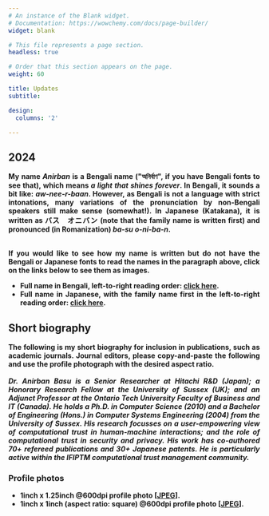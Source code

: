 ```yaml
---
# An instance of the Blank widget.
# Documentation: https://wowchemy.com/docs/page-builder/
widget: blank

# This file represents a page section.
headless: true

# Order that this section appears on the page.
weight: 60

title: Updates
subtitle:

design:
  columns: '2'

---
```


## <b> 2024 <b>

<div style='text-align: justify'>
My name <em>Anirban</em> is a Bengali name ("অনির্বাণ", if you have Bengali fonts to see that), which means <em>a light that shines forever</em>. In Bengali, it sounds a bit like: <em>aw-nee-r-baan</em>. However, as Bengali is not a language with strict intonations, many variations of the pronunciation by non-Bengali speakers still make sense (somewhat!). In Japanese (Katakana), it is written as バス　オニバン (note that the family name is written first) and pronounced (in Romanization) <em>ba-su o-ni-ba-n</em>.<br/><br/>

If you would like to see how my name is written but do not have the Bengali or Japanese fonts to read the names in the paragraph above, click on the links below to see them as images.
* Full name in Bengali, left-to-right reading order: [click here](/img/bengali-name.png).
* Full name in Japanese, with the family name first in the left-to-right reading order: [click here](/img/katakana-name.png).
</div>

## Short biography
<div style='text-align: justify'>
The following is my short biography for inclusion in publications, such as academic journals. Journal editors, please copy-and-paste the following and use the profile photograph with the desired aspect ratio.
<br/><br/>
<em>Dr. Anirban Basu is a Senior Researcher at Hitachi R&D (Japan); a Honorary Research Fellow at the University of Sussex (UK); and an Adjunct Professor at the Ontario Tech University Faculty of Business and IT (Canada). He holds a Ph.D. in Computer Science (2010) and a Bachelor of Engineering (Hons.) in Computer Systems Engineering (2004) from the University of Sussex. His research focusses on a user-empowering view of computational trust in human-machine interactions; and the role of computational trust in security and privacy. His work has co-authored 70+ refereed publications and 30+ Japanese patents. He is particularly active within the IFIPTM computational trust management community.</em>
</div>

### Profile photos
* 1inch x 1.25inch @600dpi profile photo [[JPEG](/img/abasu-journal-600dpi.jpg)].
* 1inch x 1inch (aspect ratio: square) @600dpi profile photo [[JPEG](/img/profile-square-no-reflection.jpg)].
